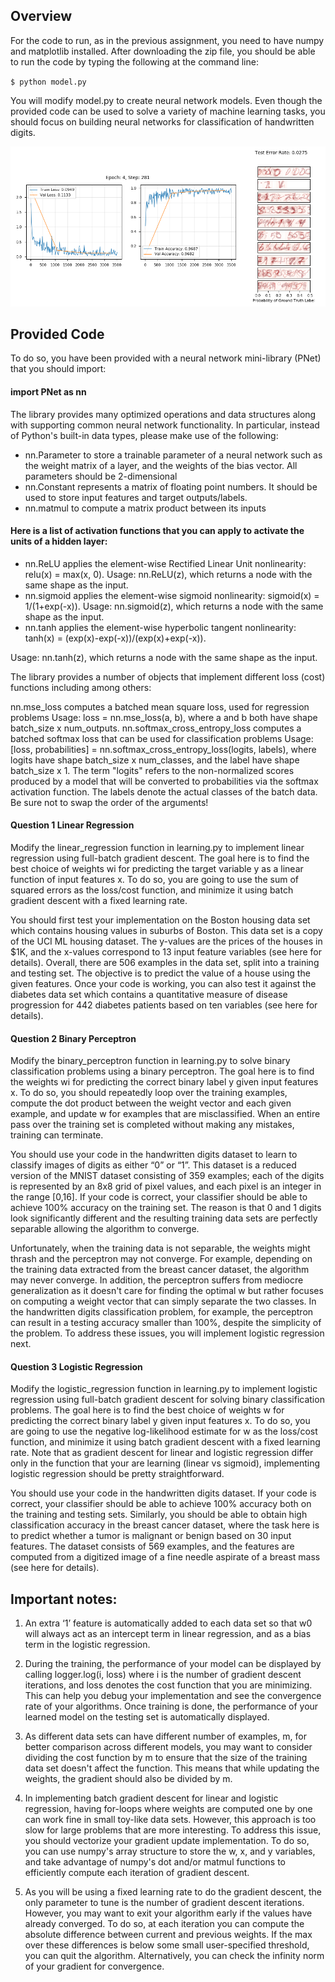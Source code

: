 [//]: # (Image References)

[image1]: ./example.png

## Overview

For the code to run, as in the previous assignment, you need to have numpy and matplotlib installed. After downloading the zip file, you should be able to run the code by typing the following at the command line:

`
$ python model.py
`

You will modify model.py to create neural network models. Even though the provided code can be used to solve a variety of machine learning tasks, you should focus on building neural networks for classification of handwritten digits.

![alt text][image1]

## Provided Code

To do so, you have been provided with a neural network mini-library (PNet) that you should import:

#### import PNet as nn

The library provides many optimized operations and data structures along with supporting common neural network functionality. In particular, instead of Python's built-in data types, please make use of the following:

* nn.Parameter to store a trainable parameter of a neural network such as the weight matrix of a layer, and the weights of the bias vector. All parameters should be 2-dimensional
* nn.Constant represents a matrix of floating point numbers. It should be used to store input features and target outputs/labels.
* nn.matmul to compute a matrix product between its inputs

#### Here is a list of activation functions that you can apply to activate the units of a hidden layer:

* nn.ReLU applies the element-wise Rectified Linear Unit nonlinearity: relu(x) = max(x, 0).
Usage: nn.ReLU(z), which returns a node with the same shape as the input.
* nn.sigmoid applies the element-wise sigmoid nonlinearity: sigmoid(x) = 1/(1+exp(-x)).
Usage: nn.sigmoid(z), which returns a node with the same shape as the input.
* nn.tanh applies the element-wise hyperbolic tangent nonlinearity: tanh(x) = (exp(x)-exp(-x))/(exp(x)+exp(-x)).

Usage: nn.tanh(z), which returns a node with the same shape as the input.

The library provides a number of objects that implement different loss (cost) functions including among others:

nn.mse_loss computes a batched mean square loss, used for regression problems
Usage: loss = nn.mse_loss(a, b), where a and b both have shape batch_size x num_outputs.
nn.softmax_cross_entropy_loss computes a batched softmax loss that can be used for classification problems
Usage: [loss, probabilities] = nn.softmax_cross_entropy_loss(logits, labels), where logits have shape batch_size x num_classes, and the label have shape batch_size x 1. The term "logits" refers to the non-normalized scores produced by a model that will be converted to probabilities via the softmax activation function. The labels denote the actual classes of the batch data. Be sure not to swap the order of the arguments!

#### Question 1 Linear Regression

Modify the linear_regression function in learning.py to implement linear regression using full-batch gradient descent. The goal here is to find the best choice of weights wi for predicting the target variable y as a linear function of input features x. To do so, you are going to use the sum of squared errors as the loss/cost function, and minimize it using batch gradient descent with a fixed learning rate.

You should first test your implementation on the Boston housing data set which contains housing values in suburbs of Boston. This data set is a copy of the UCI ML housing dataset. The y-values are the prices of the houses in $1K, and the x-values correspond to 13 input feature variables (see here for details). Overall, there are 506 examples in the data set, split into a training and testing set. The objective is to predict the value of a house using the given features. Once your code is working, you can also test it against the diabetes data set which contains a quantitative measure of disease progression for 442 diabetes patients based on ten variables (see here for details).

#### Question 2 Binary Perceptron

Modify the binary_perceptron function in learning.py to solve binary classification problems using a binary perceptron. The goal here is to find the weights wi for predicting the correct binary label y given input features x. To do so, you should repeatedly loop over the training examples, compute the dot product between the weight vector and each given example, and update w for examples that are misclassified. When an entire pass over the training set is completed without making any mistakes, training can terminate.

You should use your code in the handwritten digits dataset to learn to classify images of digits as either “0” or “1”. This dataset is a reduced version of the MNIST dataset consisting of 359 examples; each of the digits is represented by an 8x8 grid of pixel values, and each pixel is an integer in the range [0,16]. If your code is correct, your classifier should be able to achieve 100% accuracy on the training set. The reason is that 0 and 1 digits look significantly different and the resulting training data sets are perfectly separable allowing the algorithm to converge.

Unfortunately, when the training data is not separable, the weights might thrash and the perceptron may not converge. For example, depending on the training data extracted from the breast cancer dataset, the algorithm may never converge. In addition, the perceptron suffers from mediocre generalization as it doesn't care for finding the optimal w but rather focuses on computing a weight vector that can simply separate the two classes. In the handwritten digits classification problem, for example, the perceptron can result in a testing accuracy smaller than 100%, despite the simplicity of the problem. To address these issues, you will implement logistic regression next.

#### Question 3 Logistic Regression
Modify the logistic_regression function in learning.py to implement logistic regression using full-batch gradient descent for solving binary classification problems. The goal here is to find the best choice of weights w for predicting the correct binary label y given input features x. To do so, you are going to use the negative log-likelihood estimate for w as the loss/cost function, and minimize it using batch gradient descent with a fixed learning rate. Note that as gradient descent for linear and logistic regression differ only in the function that your are learning (linear vs sigmoid), implementing logistic regression should be pretty straightforward.

You should use your code in the handwritten digits dataset. If your code is correct, your classifier should be able to achieve 100% accuracy both on the training and testing sets. Similarly, you should be able to obtain high classification accuracy in the breast cancer dataset, where the task here is to predict whether a tumor is malignant or benign based on 30 input features. The dataset consists of 569 examples, and the features are computed from a digitized image of a fine needle aspirate of a breast mass (see here for details).

## Important notes: 

1. An extra ‘1’ feature is automatically added to each data set so that w0 will always act as an intercept term in linear regression, and as a bias term in the logistic regression.

2. During the training, the performance of your model can be displayed by calling logger.log(i, loss) where i is the number of gradient descent iterations, and loss denotes the cost function that you are minimizing. This can help you debug your implementation and see the convergence rate of your algorithms. Once training is done, the performance of your learned model on the testing set is automatically displayed.

3. As different data sets can have different number of examples, m, for better comparison across different models, you may want to consider dividing the cost function by m to ensure that the size of the training data set doesn't affect the function. This means that while updating the weights, the gradient should also be divided by m.

4. In implementing batch gradient descent for linear and logistic regression, having for-loops where weights are computed one by one can work fine in small toy-like data sets. However, this approach is too slow for large problems that are more interesting. To address this issue, you should vectorize your gradient update implementation. To do so, you can use numpy's array structure to store the w, x, and y variables, and take advantage of numpy's dot and/or matmul functions to efficiently compute each iteration of gradient descent.

5. As you will be using a fixed learning rate to do the gradient descent, the only parameter to tune is the number of gradient descent iterations. However, you may want to exit your algorithm early if the values have already converged. To do so, at each iteration you can compute the absolute difference between current and previous weights. If the max over these differences is below some small user-specified threshold, you can quit the algorithm. Alternatively, you can check the infinity norm of your gradient for convergence.
